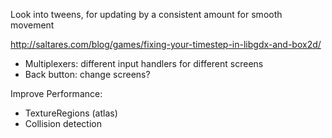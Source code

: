 Look into tweens, for updating by a consistent amount  for smooth movement

http://saltares.com/blog/games/fixing-your-timestep-in-libgdx-and-box2d/


- Multiplexers: different input handlers for different screens
- Back button: change screens?


Improve Performance:
- TextureRegions (atlas)
- Collision detection
